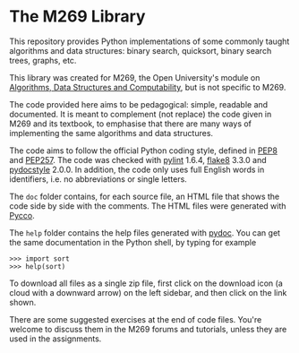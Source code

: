 # The M269 Library

This repository provides Python implementations of some
commonly taught algorithms and data structures:
binary search, quicksort, binary search trees, graphs, etc.

This library was created for M269, the Open University's
module on [Algorithms, Data Structures and Computability](http://www.open.ac.uk/courses/modules/m269),
but is not specific to M269.

The code provided here aims to be pedagogical: simple, readable and documented.
It is meant to complement (not replace) the code given in M269 and its textbook,
to emphasise that there are many ways of implementing
the same algorithms and data structures.

The code aims to follow the official Python coding style,
defined in [PEP8](https://www.python.org/dev/peps/pep-0008/)
and [PEP257](https://www.python.org/dev/peps/pep-0257/).
The code was checked with
[pylint](http://pylint.org) 1.6.4,
[flake8]() 3.3.0 and
[pydocstyle](http://www.pydocstyle.org/en/latest/) 2.0.0.
In addition, the code only uses full English words in identifiers, 
i.e. no abbreviations or single letters.

The `doc` folder contains, for each source file, an HTML file that
shows the code side by side with the comments. 
The HTML files were generated with [Pycco](https://pycco-docs.github.io/pycco/).

The `help` folder contains the help files generated with 
[pydoc](https://docs.python.org/3/library/pydoc.html).
You can get the same documentation in the Python shell, by typing for example
```
>>> import sort
>>> help(sort)
```

To download all files as a single zip file, 
first click on the download icon (a cloud with a downward arrow) 
on the left sidebar, and then click on the link shown.

There are some suggested exercises at the end of code files.
You're welcome to discuss them in the M269 forums and tutorials,
unless they are used in the assignments.
